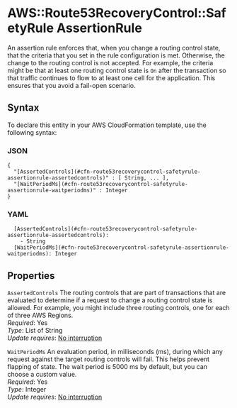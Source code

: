 # AWS::Route53RecoveryControl::SafetyRule AssertionRule<a name="aws-properties-route53recoverycontrol-safetyrule-assertionrule"></a>

An assertion rule enforces that, when you change a routing control state, that the criteria that you set in the rule configuration is met\. Otherwise, the change to the routing control is not accepted\. For example, the criteria might be that at least one routing control state is `On` after the transaction so that traffic continues to flow to at least one cell for the application\. This ensures that you avoid a fail\-open scenario\.

## Syntax<a name="aws-properties-route53recoverycontrol-safetyrule-assertionrule-syntax"></a>

To declare this entity in your AWS CloudFormation template, use the following syntax:

### JSON<a name="aws-properties-route53recoverycontrol-safetyrule-assertionrule-syntax.json"></a>

```
{
  "[AssertedControls](#cfn-route53recoverycontrol-safetyrule-assertionrule-assertedcontrols)" : [ String, ... ],
  "[WaitPeriodMs](#cfn-route53recoverycontrol-safetyrule-assertionrule-waitperiodms)" : Integer
}
```

### YAML<a name="aws-properties-route53recoverycontrol-safetyrule-assertionrule-syntax.yaml"></a>

```
  [AssertedControls](#cfn-route53recoverycontrol-safetyrule-assertionrule-assertedcontrols):
    - String
  [WaitPeriodMs](#cfn-route53recoverycontrol-safetyrule-assertionrule-waitperiodms): Integer
```

## Properties<a name="aws-properties-route53recoverycontrol-safetyrule-assertionrule-properties"></a>

`AssertedControls` <a name="cfn-route53recoverycontrol-safetyrule-assertionrule-assertedcontrols"></a>
The routing controls that are part of transactions that are evaluated to determine if a request to change a routing control state is allowed\. For example, you might include three routing controls, one for each of three AWS Regions\.  
_Required_: Yes  
_Type_: List of String  
_Update requires_: [No interruption](https://docs.aws.amazon.com/AWSCloudFormation/latest/UserGuide/using-cfn-updating-stacks-update-behaviors.html#update-no-interrupt)

`WaitPeriodMs` <a name="cfn-route53recoverycontrol-safetyrule-assertionrule-waitperiodms"></a>
An evaluation period, in milliseconds \(ms\), during which any request against the target routing controls will fail\. This helps prevent flapping of state\. The wait period is 5000 ms by default, but you can choose a custom value\.  
_Required_: Yes  
_Type_: Integer  
_Update requires_: [No interruption](https://docs.aws.amazon.com/AWSCloudFormation/latest/UserGuide/using-cfn-updating-stacks-update-behaviors.html#update-no-interrupt)
